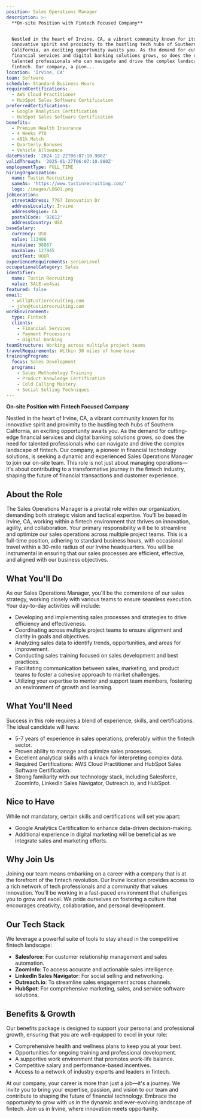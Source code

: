 ```yaml
---
position: Sales Operations Manager
description: >-
  **On-site Position with Fintech Focused Company**


  Nestled in the heart of Irvine, CA, a vibrant community known for its
  innovative spirit and proximity to the bustling tech hubs of Southern
  California, an exciting opportunity awaits you. As the demand for cutting-edge
  financial services and digital banking solutions grows, so does the need for
  talented professionals who can navigate and drive the complex landscape of
  fintech. Our company, a pion...
location: 'Irvine, CA'
team: Software
schedule: Standard Business Hours
requiredCertifications:
  - AWS Cloud Practitioner
  - HubSpot Sales Software Certification
preferredCertifications:
  - Google Analytics Certification
  - HubSpot Sales Software Certification
benefits:
  - Premium Health Insurance
  - 4 Weeks PTO
  - 401k Match
  - Quarterly Bonuses
  - Vehicle Allowance
datePosted: '2024-12-22T06:07:10.980Z'
validThrough: '2025-01-27T06:07:10.980Z'
employmentType: FULL_TIME
hiringOrganization:
  name: Tustin Recruiting
  sameAs: 'https://www.tustinrecruiting.com/'
  logo: /images/LOGO1.png
jobLocation:
  streetAddress: 7767 Innovation Dr
  addressLocality: Irvine
  addressRegion: CA
  postalCode: '92612'
  addressCountry: USA
baseSalary:
  currency: USD
  value: 113406
  minValue: 98867
  maxValue: 127945
  unitText: HOUR
experienceRequirements: seniorLevel
occupationalCategory: Sales
identifier:
  name: Tustin Recruiting
  value: SALE-we4sai
featured: false
email:
  - will@tustinrecruiting.com
  - john@tustinrecruiting.com
workEnvironment:
  type: Fintech
  clients:
    - Financial Services
    - Payment Processors
    - Digital Banking
teamStructure: Working across multiple project teams
travelRequirements: Within 30 miles of home base
trainingProgram:
  focus: Sales Development
  programs:
    - Sales Methodology Training
    - Product Knowledge Certification
    - Cold Calling Mastery
    - Social Selling Techniques
---
```




**On-site Position with Fintech Focused Company**

Nestled in the heart of Irvine, CA, a vibrant community known for its innovative spirit and proximity to the bustling tech hubs of Southern California, an exciting opportunity awaits you. As the demand for cutting-edge financial services and digital banking solutions grows, so does the need for talented professionals who can navigate and drive the complex landscape of fintech. Our company, a pioneer in financial technology solutions, is seeking a dynamic and experienced Sales Operations Manager to join our on-site team. This role is not just about managing operations—it's about contributing to a transformative journey in the fintech industry, shaping the future of financial transactions and customer experience.

## About the Role

The Sales Operations Manager is a pivotal role within our organization, demanding both strategic vision and tactical expertise. You'll be based in Irvine, CA, working within a fintech environment that thrives on innovation, agility, and collaboration. Your primary responsibility will be to streamline and optimize our sales operations across multiple project teams. This is a full-time position, adhering to standard business hours, with occasional travel within a 30-mile radius of our Irvine headquarters. You will be instrumental in ensuring that our sales processes are efficient, effective, and aligned with our business objectives.

## What You'll Do

As our Sales Operations Manager, you'll be the cornerstone of our sales strategy, working closely with various teams to ensure seamless execution. Your day-to-day activities will include:

- Developing and implementing sales processes and strategies to drive efficiency and effectiveness.
- Coordinating across multiple project teams to ensure alignment and clarity in goals and objectives.
- Analyzing sales data to identify trends, opportunities, and areas for improvement.
- Conducting sales training focused on sales development and best practices.
- Facilitating communication between sales, marketing, and product teams to foster a cohesive approach to market challenges.
- Utilizing your expertise to mentor and support team members, fostering an environment of growth and learning.

## What You'll Need

Success in this role requires a blend of experience, skills, and certifications. The ideal candidate will have:

- 5-7 years of experience in sales operations, preferably within the fintech sector.
- Proven ability to manage and optimize sales processes.
- Excellent analytical skills with a knack for interpreting complex data.
- Required Certifications: AWS Cloud Practitioner and HubSpot Sales Software Certification.
- Strong familiarity with our technology stack, including Salesforce, ZoomInfo, LinkedIn Sales Navigator, Outreach.io, and HubSpot.

## Nice to Have

While not mandatory, certain skills and certifications will set you apart:

- Google Analytics Certification to enhance data-driven decision-making.
- Additional experience in digital marketing will be beneficial as we integrate sales and marketing efforts.

## Why Join Us

Joining our team means embarking on a career with a company that is at the forefront of the fintech revolution. Our Irvine location provides access to a rich network of tech professionals and a community that values innovation. You'll be working in a fast-paced environment that challenges you to grow and excel. We pride ourselves on fostering a culture that encourages creativity, collaboration, and personal development.

## Our Tech Stack

We leverage a powerful suite of tools to stay ahead in the competitive fintech landscape:

- **Salesforce**: For customer relationship management and sales automation.
- **ZoomInfo**: To access accurate and actionable sales intelligence.
- **LinkedIn Sales Navigator**: For social selling and networking.
- **Outreach.io**: To streamline sales engagement across channels.
- **HubSpot**: For comprehensive marketing, sales, and service software solutions.

## Benefits & Growth

Our benefits package is designed to support your personal and professional growth, ensuring that you are well-equipped to excel in your role:

- Comprehensive health and wellness plans to keep you at your best.
- Opportunities for ongoing training and professional development.
- A supportive work environment that promotes work-life balance.
- Competitive salary and performance-based incentives.
- Access to a network of industry experts and leaders in fintech.

At our company, your career is more than just a job—it's a journey. We invite you to bring your expertise, passion, and vision to our team and contribute to shaping the future of financial technology. Embrace the opportunity to grow with us in the dynamic and ever-evolving landscape of fintech. Join us in Irvine, where innovation meets opportunity.